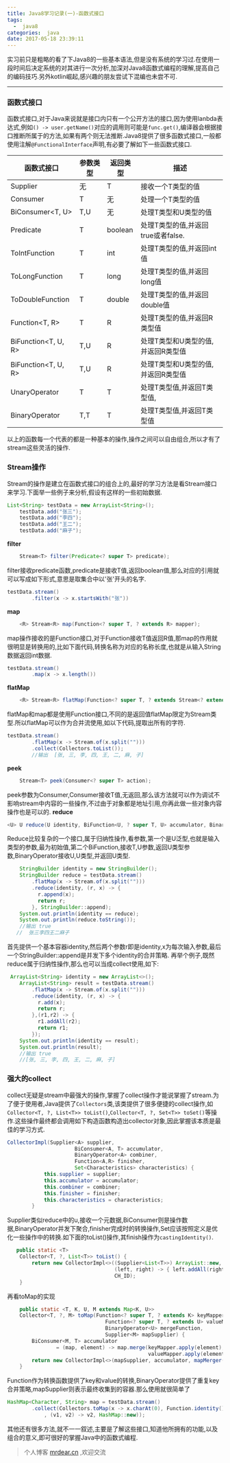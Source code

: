 ```yaml
---
title: Java8学习记录(一)-函数式接口
tags:
  -  java8
categories:  java
date: 2017-05-18 23:39:11
---
```

实习前只是粗略的看了下Java8的一些基本语法,但是没有系统的学习过.在使用一段时间后决定系统的对其进行一次分析,加深对Java8函数式编程的理解,提高自己的编码技巧.另外kotlin崛起,感兴趣的朋友尝试下混编也未尝不可.
- - - - -

### 函数式接口
函数式接口,对于Java来说就是接口内只有一个公开方法的接口,因为使用lanbda表达式,例如`() -> user.getName()`对应的调用则可能是`func.get()`,编译器会根据接口推断所属于的方法,如果有两个则无法推断.Java8提供了很多函数式接口,一般都使用注解`@FunctionalInterface`声明,有必要了解如下一些函数式接口.

函数式接口        |      参数类型    |    返回类型   |   描述   |
---  |      ---    |    ---   |    ---
Supplier<T>       |      无      |   T  |   接收一个T类型的值
Consumer<T>        |      T     | 无 |  处理一个T类型的值
BiConsumer<T, U>    | T,U   | 无  |  处理T类型和U类型的值
Predicate<T>    | T  | boolean  |  处理T类型的值,并返回true或者false.
ToIntFunction<T>    | T  | int  |  处理T类型的值,并返回int值
ToLongFunction<T>    | T  | long  |  处理T类型的值,并返回long值
ToDoubleFunction<T>    | T  | double  |  处理T类型的值,并返回double值
Function<T, R>    | T  | R  |  处理T类型的值,并返回R类型值
BiFunction<T, U, R>    | T,U  | R  |  处理T类型和U类型的值,并返回R类型值
BiFunction<T, U, R>    | T,U  | R  |  处理T类型和U类型的值,并返回R类型值
UnaryOperator<T>    | T  | T  |  处理T类型值,并返回T类型值,
BinaryOperator<T>    | T,T  | T  |  处理T类型值,并返回T类型值

以上的函数每一个代表的都是一种基本的操作,操作之间可以自由组合,所以才有了stream这些灵活的操作.

### Stream操作
Stream的操作是建立在函数式接口的组合上的,最好的学习方法是看Stream接口来学习.下面举一些例子来分析,假设有这样的一些初始数据.
```java
List<String> testData = new ArrayList<String>();
    testData.add("张三");
    testData.add("李四");
    testData.add("王二");
    testData.add("麻子");
```

**filter**
```java
    Stream<T> filter(Predicate<? super T> predicate);
```
filter接收predicate函数,predicate是接收T值,返回boolean值,那么对应的引用就可以写成如下形式,意思是取集合中以'张'开头的名字.
```java
testData.stream()
        .filter(x -> x.startsWith("张"))
```
**map**
```java
    <R> Stream<R> map(Function<? super T, ? extends R> mapper);
```
map操作接收的是Function接口,对于Function接收T值返回R值,那map的作用就很明显是转换用的,比如下面代码,转换名称为对应的名称长度,也就是从输入String数据返回int数据.
```java
testData.stream()
        .map(x -> x.length())
```
**flatMap**
```java
    <R> Stream<R> flatMap(Function<? super T, ? extends Stream<? extends R>> mapper);
```
flatMap和map都是使用Function接口,不同的是返回值flatMap限定为Stream类型.所以flatMap可以作为合并流使用,如以下代码,提取出所有的字符.
```java
testData.stream()
        .flatMap(x -> Stream.of(x.split("")))
        .collect(Collectors.toList());
        //输出  [张, 三, 李, 四, 王, 二, 麻, 子]
```
**peek**
```java
    Stream<T> peek(Consumer<? super T> action);
```
peek参数为Consumer,Consumer接收T值,无返回,那么该方法就可以作为调试不影响stream中内容的一些操作,不过由于对象都是地址引用,你再此做一些对象内容操作也是可以的.
**reduce**
```java
<U> U reduce(U identity, BiFunction<U, ? super T, U> accumulator, BinaryOperator<U> combiner);
```
Reduce比较复杂的一个接口,属于归纳性操作,看参数,第一个是U泛型,也就是输入类型的参数,最为初始值,第二个BiFunction,接收T,U参数,返回U类型参数,BinaryOperator接收U,U类型,并返回U类型.
```java
    StringBuilder identity = new StringBuilder();
    StringBuilder reduce = testData.stream()
        .flatMap(x -> Stream.of(x.split("")))
        .reduce(identity, (r, x) -> {
          r.append(x);
          return r;
        }, StringBuilder::append);
    System.out.println(identity == reduce);
    System.out.println(reduce.toString());
    //输出 true
   //  张三李四王二麻子
```
首先提供一个基本容器identity,然后两个参数r即是identity,x为每次输入参数,最后一个StringBuilder::append是并发下多个identity的合并策略.
再举个例子,既然reduce属于归纳性操作,那么也可以当成collect使用,如下:
```java    
 ArrayList<String> identity = new ArrayList<>();
    ArrayList<String> result = testData.stream()
        .flatMap(x -> Stream.of(x.split("")))
        .reduce(identity, (r, x) -> {
          r.add(x);
          return r;
        },(r1,r2) -> {
          r1.addAll(r2);
          return r1;
        });
    System.out.println(identity == result);
    System.out.println(result);
    //输出 true
    //[张, 三, 李, 四, 王, 二, 麻, 子]
```
### 强大的collect
collect无疑是stream中最强大的操作,掌握了collect操作才能说掌握了stream.为了便于使用者,Java提供了`Collectors`类,该类提供了很多便捷的collect操作,如`Collector<T, ?, List<T>> toList()`,`Collector<T, ?, Set<T>> toSet()`等操作.这些操作最终都会调用如下构造函数构造出collector对象,因此掌握该本质是最佳的学习方式.
```java
CollectorImpl(Supplier<A> supplier,
                      BiConsumer<A, T> accumulator,
                      BinaryOperator<A> combiner,
                      Function<A,R> finisher,
                      Set<Characteristics> characteristics) {
            this.supplier = supplier;
            this.accumulator = accumulator;
            this.combiner = combiner;
            this.finisher = finisher;
            this.characteristics = characteristics;
        }
```
Supplier类似reduce中的u,接收一个元数据,BiConsumer则是操作数据,BinaryOperator并发下聚合,finisher完成时的转换操作,Set<Characteristics>应该按照定义是优化一些操作中的转换.如下面的toList()操作,其finish操作为`castingIdentity()`.
```java    
   public static <T>
    Collector<T, ?, List<T>> toList() {
        return new CollectorImpl<>((Supplier<List<T>>) ArrayList::new, List::add,
                                   (left, right) -> { left.addAll(right); return left; },
                                   CH_ID);
    }
```
再看toMap的实现
```java
    public static <T, K, U, M extends Map<K, U>>
    Collector<T, ?, M> toMap(Function<? super T, ? extends K> keyMapper,
                                Function<? super T, ? extends U> valueMapper,
                                BinaryOperator<U> mergeFunction,
                                Supplier<M> mapSupplier) {
        BiConsumer<M, T> accumulator
                = (map, element) -> map.merge(keyMapper.apply(element),
                                              valueMapper.apply(element), mergeFunction);
        return new CollectorImpl<>(mapSupplier, accumulator, mapMerger(mergeFunction), CH_ID);
    }
```
Function作为转换函数提供了key和value的转换,BinaryOperator提供了重复key合并策略,mapSupplier则表示最终收集到的容器.那么使用就很简单了
```java
HashMap<Character, String> map = testData.stream()
        .collect(Collectors.toMap(x -> x.charAt(0), Function.identity()
            , (v1, v2) -> v2, HashMap::new));
```

其他还有很多方法,就不一一叙述,主要是了解这些接口,知道他所拥有的功能,以及组合的意义,即可很好的掌握Java中的函数式编程.

> 个人博客 [mrdear.cn](mrdear.cn) ,欢迎交流

